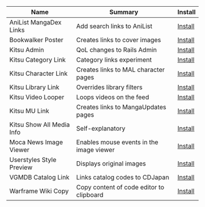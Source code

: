 Name|Summary|Install
--|--|--
AniList MangaDex Links|Add search links to AniList|[Install](https://github.com/synthtech/userjs/raw/master/anilist-mangadex.user.js)
Bookwalker Poster|Creates links to cover images|[Install](https://github.com/synthtech/userjs/raw/master/bookwalker-poster.user.js)
Kitsu Admin|QoL changes to Rails Admin|[Install](https://github.com/synthtech/userjs/raw/master/kitsu-admin.user.js)
Kitsu Category Link|Category links experiment|[Install](https://github.com/synthtech/userjs/raw/master/kitsu-category-link.user.js)
Kitsu Character Link|Creates links to MAL character pages|[Install](https://github.com/synthtech/userjs/raw/master/kitsu-character-link.user.js)
Kitsu Library Link|Overrides library filters|[Install](https://github.com/synthtech/userjs/raw/master/kitsu-library-link.user.js)
Kitsu Video Looper|Loops videos on the feed|[Install](https://github.com/synthtech/userjs/raw/master/kitsu-loop.user.js)
Kitsu MU Link|Creates links to MangaUpdates pages|[Install](https://github.com/synthtech/userjs/raw/master/kitsu-mu-link.user.js)
Kitsu Show All Media Info|Self-explanatory|[Install](https://github.com/synthtech/userjs/raw/master/kitsu-show-all-media-info.user.js)
Moca News Image Viewer|Enables mouse events in the image viewer|[Install](https://github.com/synthtech/userjs/raw/master/moca-news-image-viewer.user.js)
Userstyles Style Preview|Displays original images|[Install](https://github.com/synthtech/userjs/raw/master/userstyles-style-preview.user.js)
VGMDB Catalog Link|Links catalog codes to CDJapan|[Install](https://github.com/synthtech/userjs/raw/master/vgmdb-catalog-link.user.js)
Warframe Wiki Copy|Copy content of code editor to clipboard|[Install](https://github.com/synthtech/userjs/raw/master/warframe-wiki-copy.user.js)
